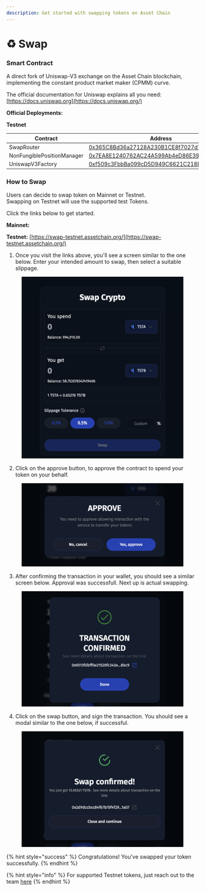 ```yaml
---
description: Get started with swapping tokens on Asset Chain
---
```


# ♻️ Swap

### Smart Contract

A direct fork of Uniswap-V3 exchange on the Asset Chain blockchain, implementing the constant product market maker (CPMM) curve.

The official documentation for Uniswap explains all you need: [https://docs.uniswap.org](https://docs.uniswap.org/)



**Official Deployments:**

**Testnet**

<table><thead><tr><th width="272">Contract</th><th>Address</th></tr></thead><tbody><tr><td>SwapRouter</td><td><a href="https://scan-testnet.assetchain.org/address/0x365C8Bd36a27128A230B1CE8f7027d7a9e5A8f82">0x365C8Bd36a27128A230B1CE8f7027d7a9e5A8f82</a></td></tr><tr><td>NonFungiblePositionManager</td><td><a href="https://scan-testnet.assetchain.org/address/0x7EA8E1240762AC24A599Ab4eD86E39f989BC78A9">0x7EA8E1240762AC24A599Ab4eD86E39f989BC78A9</a></td></tr><tr><td>UniswapV3Factory</td><td><a href="https://scan-testnet.assetchain.org/address/0xf509c3FbbBa099cD5D949C6621C218B3E52670F8">0xf509c3FbbBa099cD5D949C6621C218B3E52670F8</a></td></tr></tbody></table>



### How to Swap

Users can decide to swap token on Mainnet or Testnet.\
Swapping on Testnet will use the supported test Tokens.

Click the links below to get started.

**Mainnet:**

**Testnet:** [https://swap-testnet.assetchain.org/](https://swap-testnet.assetchain.org/)

1. Once you visit the links above, you'll see a screen similar to the one below. Enter your intended amount to swap, then select a suitable slippage.

<figure><img src="https://raw.githubusercontent.com/theiceeman/asset-chain-assets/main/gitbooks/swap/1.png" alt=""><figcaption></figcaption></figure>

2. Click on the approve button, to approve the contract to spend your token on your behalf.

<figure><img src="https://raw.githubusercontent.com/theiceeman/asset-chain-assets/main/gitbooks/swap/2.png" alt=""><figcaption></figcaption></figure>

3. After confirming the transaction in your wallet, you should see a similar screen below. Approval was successfull. Next up is actual swapping.

<figure><img src="https://raw.githubusercontent.com/theiceeman/asset-chain-assets/main/gitbooks/swap/3.png" alt=""><figcaption></figcaption></figure>

4. Click on the swap button, and sign the transaction. You should see a modal similar to the one below, if successful.

<figure><img src="https://raw.githubusercontent.com/theiceeman/asset-chain-assets/main/gitbooks/swap/4.png" alt=""><figcaption></figcaption></figure>

{% hint style="success" %}
Congratulations! You've swapped your token successfully.
{% endhint %}

{% hint style="info" %}
For supported Testnet tokens, just reach out to the team [here](https://t.me/XendFinanceDevs)
{% endhint %}
